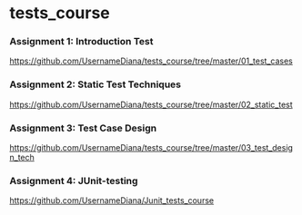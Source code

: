 # tests_course

### Assignment 1: Introduction Test 
https://github.com/UsernameDiana/tests_course/tree/master/01_test_cases 

### Assignment 2: Static Test Techniques
https://github.com/UsernameDiana/tests_course/tree/master/02_static_test

### Assignment 3: Test Case Design
https://github.com/UsernameDiana/tests_course/tree/master/03_test_design_tech

### Assignment 4: JUnit-testing
https://github.com/UsernameDiana/Junit_tests_course

